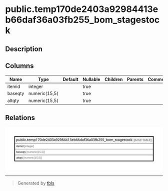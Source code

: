 # public.temp170de2403a92984413eb66daf36a03fb255_bom_stagestock

## Description

## Columns

| Name | Type | Default | Nullable | Children | Parents | Comment |
| ---- | ---- | ------- | -------- | -------- | ------- | ------- |
| itemid | integer |  | true |  |  |  |
| baseqty | numeric(15,5) |  | true |  |  |  |
| altqty | numeric(15,5) |  | true |  |  |  |

## Relations

![er](public.temp170de2403a92984413eb66daf36a03fb255_bom_stagestock.svg)

---

> Generated by [tbls](https://github.com/k1LoW/tbls)
